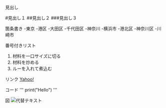 見出し

#見出し１
##見出し２
###見出し３

箇条書き
-東京
  -港区
  -大田区
  -千代田区
-神奈川
  -横浜市
    -港北区
    -神奈川区
  -川崎市
  
  番号付きリスト
  1. 材料を一口サイズに切る
  2. 材料を炒める
  3. ルーを入れて煮込む

リンク
[Yahoo!](https://www.yahoo.co.jp)

コード
'''
print("Hello")
'''

図
![代替テキスト](画像のURL)
